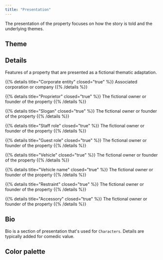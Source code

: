 ```yaml
---
title: "Presentation"
---
```


The presentation of the property focuses on how the story is told and the underlying themes.

## Theme

## Details

Features of a property that are presented as a fictional thematic adaptation.

{{% details title="Corporate entity" closed="true" %}}
Associated corporation or company
{{% /details %}}

{{% details title="Proprietor" closed="true" %}}
The fictional owner or founder of the property
{{% /details %}}

{{% details title="Slogan" closed="true" %}}
The fictional owner or founder of the property
{{% /details %}}

{{% details title="Staff role" closed="true" %}}
The fictional owner or founder of the property
{{% /details %}}

{{% details title="Guest role" closed="true" %}}
The fictional owner or founder of the property
{{% /details %}}

{{% details title="Vehicle" closed="true" %}}
The fictional owner or founder of the property
{{% /details %}}

{{% details title="Vehicle name" closed="true" %}}
The fictional owner or founder of the property
{{% /details %}}

{{% details title="Restraint" closed="true" %}}
The fictional owner or founder of the property
{{% /details %}}

{{% details title="Accessory" closed="true" %}}
The fictional owner or founder of the property
{{% /details %}}


## Bio
Bio is a section of presentation that's used for `Characters`. Details are typically added for comedic value.

## Color palette
